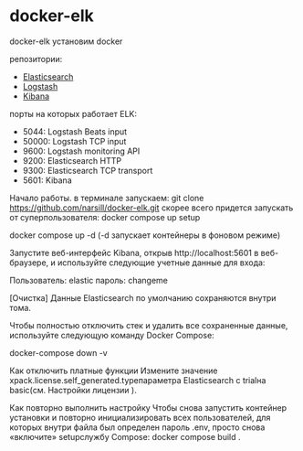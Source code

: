 # docker-elk
docker-elk
установим docker


репозитории:
* [Elasticsearch](https://github.com/elastic/elasticsearch/tree/main/distribution/docker)
* [Logstash](https://github.com/elastic/logstash/tree/main/docker)
* [Kibana](https://github.com/elastic/kibana/tree/main/src/dev/build/tasks/os_packages/docker_generator)

порты на которых работает ЕLK:

* 5044: Logstash Beats input
* 50000: Logstash TCP input
* 9600: Logstash monitoring API
* 9200: Elasticsearch HTTP
* 9300: Elasticsearch TCP transport
* 5601: Kibana

Начало работы.
в терминале запускаем:
git clone https://github.com/narsill/docker-elk.git
скорее всего придется запускать от суперпользователя:
docker compose up setup

docker compose up -d (-d запускает контейнеры в фоновом режиме)

Запустите веб-интерфейс Kibana, открыв http://localhost:5601 в веб-браузере, и используйте следующие учетные данные для входа:

Пользователь: elastic
пароль: changeme

[Очистка]
Данные Elasticsearch по умолчанию сохраняются внутри тома.

Чтобы полностью отключить стек и удалить все сохраненные данные, используйте следующую команду Docker Compose:

docker-compose down -v

Как отключить платные функции
Измените значение xpack.license.self_generated.typeпараметра Elasticsearch с trialна basic(см. Настройки лицензии ).

Как повторно выполнить настройку
Чтобы снова запустить контейнер установки и повторно инициализировать всех пользователей, для которых внутри файла был определен пароль .env, просто снова «включите» setupслужбу Compose:
docker compose build 
.
